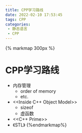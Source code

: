 ```yaml
---
title: CPP学习路线
date: 2022-02-10 17:53:45
tags: CPP
categories:
 - 静态语言
 - CPP
---
```

{% markmap 300px %}
# CPP学习路线
- 内存管理
  - order of memory
  - etc.
- <<Inside C++ Object Model>>
  - sizeof
  - 虚函数
- <<C++ Prime>>
- 《STL》
{%endmarkmap%}